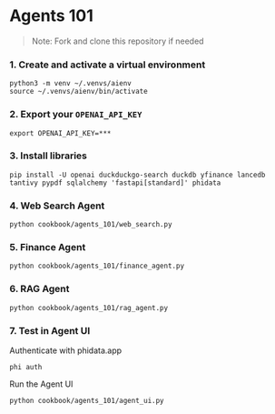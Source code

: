 # Agents 101

> Note: Fork and clone this repository if needed

### 1. Create and activate a virtual environment

```shell
python3 -m venv ~/.venvs/aienv
source ~/.venvs/aienv/bin/activate
```

### 2. Export your `OPENAI_API_KEY`

```shell
export OPENAI_API_KEY=***
```

### 3. Install libraries

```shell
pip install -U openai duckduckgo-search duckdb yfinance lancedb tantivy pypdf sqlalchemy 'fastapi[standard]' phidata
```

### 4. Web Search Agent

```shell
python cookbook/agents_101/web_search.py
```

### 5. Finance Agent

```shell
python cookbook/agents_101/finance_agent.py
```

### 6. RAG Agent

```shell
python cookbook/agents_101/rag_agent.py
```

### 7. Test in Agent UI

Authenticate with phidata.app

```
phi auth
```

Run the Agent UI

```shell
python cookbook/agents_101/agent_ui.py
```
